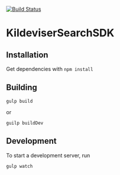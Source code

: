 [![Build Status](https://travis-ci.org/CopenhagenCityArchives/KildeviserSearchSDK.svg?branch=master)](https://travis-ci.org/CopenhagenCityArchives/KildeviserSearchSDK)

KildeviserSearchSDK
===================

Installation
------------

Get dependencies with `npm install`

Building
--------

    gulp build

or

    guilp buildDev


Development
-----------

To start a development server, run

    gulp watch

